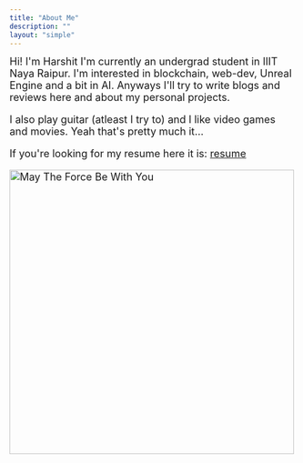 ```yaml
---
title: "About Me"
description: ""
layout: "simple"
---
```


<span style="font-size: 18px;">
 Hi! I'm Harshit I'm currently an undergrad student in IIIT Naya Raipur. I'm interested in blockchain, web-dev, Unreal Engine and a bit in AI. Anyways I'll try to write blogs and reviews here and about my personal projects. <br>

I also play guitar (atleast I try to) and I like video games and movies. Yeah that's pretty much it...

If you're looking for my resume here it is: <a href='/resume.pdf'>resume</a>
</span>

<img src="/mtfbwy.png" alt="May The Force Be With You" style="height: 500px;">

